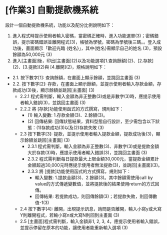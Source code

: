 # [作業3] 自動提款機系統

設計一個自動提款機系統，功能以及配分比例說明如下：

1. 進入程式時提示使用者輸入密碼，當密碼正確時，進入功能選單(3)；密碼錯誤，提示密碼錯誤並離開程式(3)，帳號為學號，密碼為學號後三碼。。登入成功後，畫面顯示「歡迎光臨 {姓名}」，其中{姓名}需顯示自己的姓名 (3)，預設餘額為50,000元 (3)
2. 進入\[主畫面\]後，印出\[主畫面\](2)以及功能選項\[1.查詢餘額\](2)、\[2.存款\](2)、\[3.提款\](2)與 \[4.離開\](2)，規格說明如下：
  - 2.1. 按下數字\[1\]: 查詢餘額，在畫面上顯示餘額，並跳回主畫面 (3)
  - 2.2. 按下數字\[2\]: 存款，在畫面上顯示餘額，並提示使用者輸入存款金額，存款成功(3)後，顯示餘額並跳回\[主畫面\]  (3)
    - 2.2.1 程式需判斷，輸入金額為非正整數(3)或是非數字(3)時，應提示使用者輸入錯誤(3)，並跳回主畫面 (3)
    - 2.2.2 將 \[存款\]功能使用函式的方式撰寫，規則如下：
      - (1) 輸入變數: 1.存款金額(3)、2.餘額(3)。
      - (2) 回傳結果: 回傳狀態結果，資料型態自行設計，至少需包含以下狀態：(1)存款成功(3)以及(2)存款失敗 (3)
    - 2.3 按下數字\[3\]: 提款，並提示使用者輸入提款金額，提款成功後(3)，顯示餘額並跳回\[主畫面\] (3)
      - 2.3.1 程式需判斷，輸入金額為非正整數(3)、非數字(3)或是提款金額大於存款(3)時，應提示使用者輸入錯誤(3)，並跳回主畫面 (3)
      - 2.3.2 程式需判斷每日提款最大上限金額30,000元，當提款金額累計金額超過30,000元時應提示使用者無法提款(3)，並跳回\[主畫面\](3)。 
      - 2.3.3 將 \[提款\]功能使用函式的方式撰寫，規則如下：
        - 輸入變數: 1.提款金額(3)、2.餘額(3)。其中餘額需使用call by value的方式傳遞變數值，並將提款後的結果使用return的方式回傳。
        - 回傳結果: 若提款成功，則回傳餘額(3)；若提款失敗，則回傳數值-1(3)
    - 2.4 按下數字\[4\]: 離開，出現提示訊息，詢問是否離開，輸入小寫y或大寫Y則離開程式，若輸小寫n或大寫N則回到主畫面 (3)
    - 2.5 \[主畫面\]程式需判斷，輸入金額非1, 2, 3, 4，應提示使用者輸入錯誤，並提示停留在原本的功能，讓使用者能重新輸入選項 (3)
